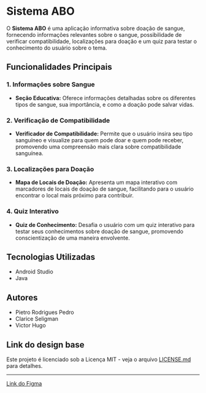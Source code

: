 # Sistema ABO

O **Sistema ABO** é uma aplicação informativa sobre doação de sangue, fornecendo informações relevantes sobre o sangue, possibilidade de verificar compatibilidade, localizações para doação e um quiz para testar o conhecimento do usuário sobre o tema.

## Funcionalidades Principais

### 1. Informações sobre Sangue

- **Seção Educativa:** Oferece informações detalhadas sobre os diferentes tipos de sangue, sua importância, e como a doação pode salvar vidas.

### 2. Verificação de Compatibilidade

- **Verificador de Compatibilidade:** Permite que o usuário insira seu tipo sanguíneo e visualize para quem pode doar e quem pode receber, promovendo uma compreensão mais clara sobre compatibilidade sanguínea.

### 3. Localizações para Doação

- **Mapa de Locais de Doação:** Apresenta um mapa interativo com marcadores de locais de doação de sangue, facilitando para o usuário encontrar o local mais próximo para contribuir.

### 4. Quiz Interativo

- **Quiz de Conhecimento:** Desafia o usuário com um quiz interativo para testar seus conhecimentos sobre doação de sangue, promovendo conscientização de uma maneira envolvente.


## Tecnologias Utilizadas

- Android Studio
- Java

## Autores

- Pietro Rodrigues Pedro
- Clarice Seligman
- Victor Hugo

## Link do design base

Este projeto é licenciado sob a Licença MIT - veja o arquivo [LICENSE.md](LICENSE.md) para detalhes.

---
[Link do Figma](https://www.figma.com/file/qZMolbihiBdLBS5okDz3Q0/sangu%C3%ADneo?type=design&node-id=0%3A1&mode=design&t=YnOmKr7z9TaXY0z7-1)
